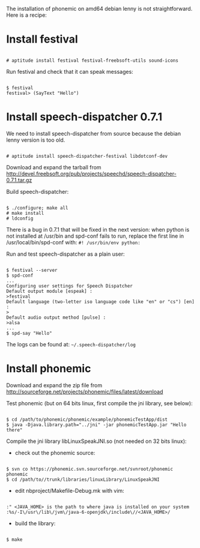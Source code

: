 

The installation of phonemic on amd64 debian lenny is not straightforward. Here
is a recipe:

# Install festival #
```

# aptitude install festival festival-freebsoft-utils sound-icons
```
Run festival and check that it can speak messages:
```

$ festival
festival> (SayText "Hello")
```


# Install speech-dispatcher 0.7.1 #
We need to install speech-dispatcher from source because the debian
lenny version is too old.
```

# aptitude install speech-dispatcher-festival libdotconf-dev
```

Download and expand the tarball from
http://devel.freebsoft.org/pub/projects/speechd/speech-dispatcher-0.7.1.tar.gz

Build speech-dispatcher:
```

$ ./configure; make all
# make install
# ldconfig
```

There is a bug in 0.7.1 that will be fixed in the next version: when
python is not installed at /usr/bin and spd-conf fails to run, replace
the first line in /usr/local/bin/spd-conf with:
`#! /usr/bin/env python:`

Run and test speech-dispatcher as a plain user:
```

$ festival --server
$ spd-conf
...
Configuring user settings for Speech Dispatcher
Default output module [espeak] :
>festival
Default language (two-letter iso language code like "en" or "cs") [en] :
>
Default audio output method [pulse] :
>alsa
...
$ spd-say "Hello"
```

The logs can be found at: `~/.speech-dispatcher/log`


# Install phonemic #
Download and expand the zip file from
http://sourceforge.net/projects/phonemic/files/latest/download

Test phonemic (but on 64 bits linux, first compile the jni library,
see below):
```

$ cd /path/to/phonemic/phonemic/example/phonemicTestApp/dist
$ java -Djava.library.path="../jni" -jar phonemicTestApp.jar "Hello there"
```

Compile the jni library libLinuxSpeakJNI.so (not needed on 32 bits linux):
  * check out the phonemic source:
```

$ svn co https://phonemic.svn.sourceforge.net/svnroot/phonemic phonemic
$ cd /path/to//trunk/libraries/linuxLibrary/LinuxSpeakJNI
```
  * edit nbproject/Makefile-Debug.mk with vim:
```

:" <JAVA_HOME> is the path to where java is installed on your system
:%s/-I\/usr\/lib\/jvm\/java-6-openjdk\/include\//<JAVA_HOME>/
```
  * build the library:
```

$ make
```


<a href='Hidden comment: 
vim:tw=80:sts=2:sw=2
'></a>